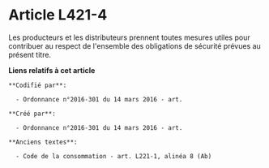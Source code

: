 # Article L421-4

Les producteurs et les distributeurs prennent toutes mesures utiles pour contribuer au respect de l'ensemble des obligations
de sécurité prévues au présent titre.

**Liens relatifs à cet article**

	**Codifié par**:

	  - Ordonnance n°2016-301 du 14 mars 2016 - art.

	**Créé par**:

	  - Ordonnance n°2016-301 du 14 mars 2016 - art.

	**Anciens textes**:

	  - Code de la consommation - art. L221-1, alinéa 8 (Ab)
